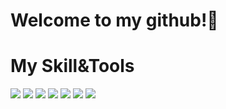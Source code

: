 ### <h1>Welcome to my github!👋</h1> 



### <h1>My Skill&Tools</h1>
<img src="https://img.shields.io/badge/Java-informational?style=flat&logo=java&logoColor=white&color=007396">
<img src="https://img.shields.io/badge/Html5-informational?style=flat&logo=html5&logoColor=white&color=E34F26">
<img src="https://img.shields.io/badge/Css3-informational?style=flat&logo=css3&logoColor=white&color=1572B6">
<img src="https://img.shields.io/badge/JavaScript-informational?style=flat&logo=javascript&logoColor=white&color=F7DF1E">
<img src="https://img.shields.io/badge/jQuery-informational?style=flat&logo=jQuery&logoColor=white&color=0769AD">
<img src="https://img.shields.io/badge/Oracle-informational?style=flat&logo=oracle&logoColor=white&color=F80000">
<img src="https://img.shields.io/badge/Spring-informational?style=flat&logo=spring&logoColor=white&color=6DB33F">

